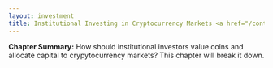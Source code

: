 ```yaml
---
layout: investment
title: Institutional Investing in Cryptocurrency Markets <a href="/contribute"><font color="grey" size="4">(Soliciting Contributions)</font></a>
---
```


<b>Chapter Summary:</b> How should institutional investors value coins and allocate capital to crypytocurrency markets? This chapter will break it down.